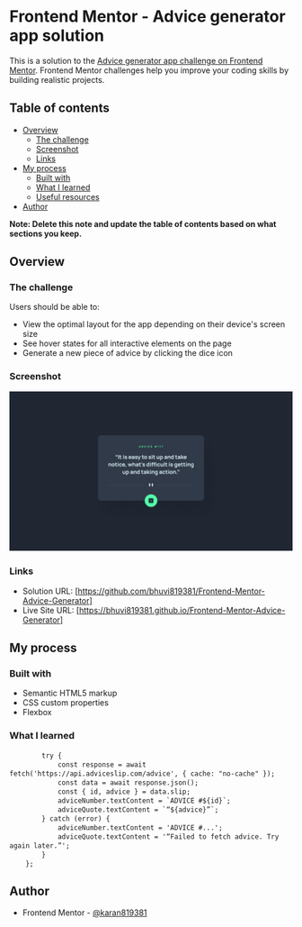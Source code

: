 # Frontend Mentor - Advice generator app solution

This is a solution to the [Advice generator app challenge on Frontend Mentor](https://www.frontendmentor.io/challenges/advice-generator-app-QdUG-13db). Frontend Mentor challenges help you improve your coding skills by building realistic projects.

## Table of contents

- [Overview](#overview)
  - [The challenge](#the-challenge)
  - [Screenshot](#screenshot)
  - [Links](#links)
- [My process](#my-process)
  - [Built with](#built-with)
  - [What I learned](#what-i-learned)
  - [Useful resources](#useful-resources)
- [Author](#author)


**Note: Delete this note and update the table of contents based on what sections you keep.**

## Overview

### The challenge

Users should be able to:

- View the optimal layout for the app depending on their device's screen size
- See hover states for all interactive elements on the page
- Generate a new piece of advice by clicking the dice icon

### Screenshot

![](./design/desktop-design.jpg)


### Links

- Solution URL: [https://github.com/bhuvi819381/Frontend-Mentor-Advice-Generator]
- Live Site URL: [https://bhuvi819381.github.io/Frontend-Mentor-Advice-Generator]

## My process

### Built with

- Semantic HTML5 markup
- CSS custom properties
- Flexbox


### What I learned

```const fetchAdvice = async () => {
        try {
            const response = await fetch('https://api.adviceslip.com/advice', { cache: "no-cache" });
            const data = await response.json();
            const { id, advice } = data.slip;
            adviceNumber.textContent = `ADVICE #${id}`;
            adviceQuote.textContent = `“${advice}”`;
        } catch (error) {
            adviceNumber.textContent = 'ADVICE #...';
            adviceQuote.textContent = '“Failed to fetch advice. Try again later.”';
        }
    };

```



## Author


- Frontend Mentor - [@karan819381](https://www.frontendmentor.io/profile/karan819381)
